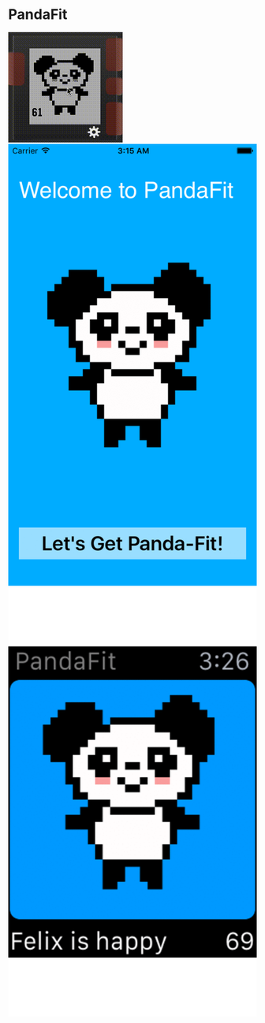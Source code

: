 # PandaFit
![Pebble App](/pebble-panda.gif)
![iPhone App](/iphone.gif)
![Apple Watch App](/apple_watch.gif)

